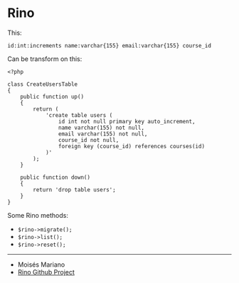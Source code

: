 # Rino

This: 
```
id:int:increments name:varchar{155} email:varchar{155} course_id
```

Can be transform on this:
```
<?php

class CreateUsersTable
{
    public function up()
    {
        return (
            'create table users (
                id int not null primary key auto_increment,
                name varchar(155) not null,
                email varchar(155) not null,
                course_id not null,
                foreign key (course_id) references courses(id)
            )'
        );
    }

    public function down()
    {
        return 'drop table users';
    }
}
```

Some Rino methods:
- `$rino->migrate();`
- `$rino->list();`
- `$rino->reset();`

---
- Moisés Mariano
- [Rino Github Project](https://github.com/moisesduartem/rino)